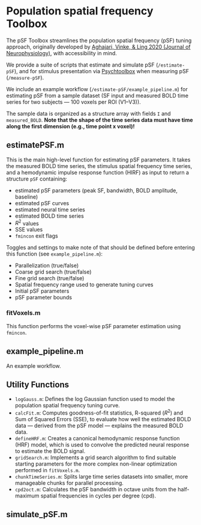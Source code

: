# Population spatial frequency Toolbox

The pSF Toolbox streamlines the population spatial frequency (pSF) tuning  approach, originally developed by [Aghajari, Vinke, & Ling 2020 (Journal of Neurophysiology)](https://doi.org/10.1152/jn.00291.2019), with accessibility in mind. 

We provide a suite of scripts that estimate and simulate pSF (`/estimate-pSF`), and for stimulus presentation via [Psychtoolbox](http://psychtoolbox.org) when measuring pSF (`/measure-pSF`). 

We include an example workflow (`/estimate-pSF/example_pipeline.m`) for estimating pSF from a sample dataset (SF input and measured BOLD time series for two subjects — 100 voxels per ROI (V1–V3)).

The sample data is organized as a structure array with fields `I` and `measured_BOLD`. **Note that the shape of the time series data must have time along the first dimension (e.g., time point x voxel)!**

## estimatePSF.m
This is the main high-level function for estimating pSF parameters. It takes the measured BOLD time series, the stimulus spatial frequency time series, and a hemodynamic impulse response function (HIRF) as input to return a structure `pSF` containing:
- estimated pSF parameters (peak SF, bandwidth, BOLD amplitude, baseline)
- estimated pSF curves
- estimated neural time series
- estimated BOLD time series
- $R^2$ values
- SSE values
- `fmincon` exit flags

Toggles and settings to make note of that should be defined before entering this function (see `example_pipeline.m`):
- Parallelization (true/false)
- Coarse grid search (true/false)
- Fine grid search (true/false)
- Spatial frequency range used to generate tuning curves 
- Initial pSF parameters
- pSF parameter bounds

### fitVoxels.m
This function performs the voxel-wise pSF parameter estimation using `fmincon`.

## example_pipeline.m
An example workflow.

## Utility Functions
*   `logGauss.m`: Defines the log Gaussian function used to model the population spatial frequency tuning curve.
*   `calcFit.m`: Computes goodness-of-fit statistics, R-squared ($R^2$) and Sum of Squared Errors (SSE), to evaluate how well the estimated BOLD data — derived from the pSF model — explains the measured BOLD data.
*   `defineHRF.m`: Creates a canonical hemodynamic response function (HRF) model, which is used to convolve the predicted neural response to estimate the BOLD signal.
*   `gridSearch.m`: Implements a grid search algorithm to find suitable starting parameters for the more complex non-linear optimization performed in `fitVoxels.m`.
*   `chunkTimeSeries.m`: Splits large time series datasets into smaller, more manageable chunks for parallel processing.
*   `cpd2oct.m`: Calculates the pSF bandwidth in octave units from the half-maximum spatial frequencies in cycles per degree (cpd).


## simulate_pSF.m